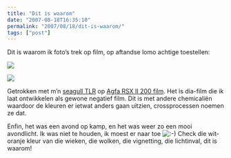 ```yaml
---
title: "Dit is waarom"
date: "2007-08-18T16:35:10"
permalink: "2007/08/18/dit-is-waarom/"
tags: ["post"]
---
```

Dit is waarom ik foto’s trek op film, op aftandse lomo achtige toestellen:

[](http://www.flickr.com/photos/simonvanherweghe/1159324149/ "http://www.flickr.com/photos/simonvanherweghe/1159324149/")

[![](http://farm2.static.flickr.com/1362/1159324149_951a8be3c4.jpg?v=0)](http://www.flickr.com/photos/simonvanherweghe/1159324149/ "http://www.flickr.com/photos/simonvanherweghe/1159324149/")

[](http://www.flickr.com/photos/simonvanherweghe/1159324149/ "http://www.flickr.com/photos/simonvanherweghe/1159324149/")

[](http://www.flickr.com/photos/simonvanherweghe/1159324149/ "http://www.flickr.com/photos/simonvanherweghe/1159324149/")

[](http://www.flickr.com/photos/simonvanherweghe/1159319465/in/photostream/ "http://www.flickr.com/photos/simonvanherweghe/1159319465/in/photostream/")

[![](http://farm2.static.flickr.com/1142/1159319465_9fd5a152b7.jpg?v=0)](http://www.flickr.com/photos/simonvanherweghe/1159319465/in/photostream/ "http://www.flickr.com/photos/simonvanherweghe/1159319465/in/photostream/")

[](http://www.flickr.com/photos/simonvanherweghe/1159319465/in/photostream/ "http://www.flickr.com/photos/simonvanherweghe/1159319465/in/photostream/")

[](http://www.flickr.com/photos/simonvanherweghe/1159319465/in/photostream/ "http://www.flickr.com/photos/simonvanherweghe/1159319465/in/photostream/")

Getrokken met m’n [seagull TLR](http://www.donebysimon.be/2007/04/18/2-ogen/ "http://www.donebysimon.be/2007/04/18/2-ogen/") op [Agfa RSX II 200 film](http://www.lomography.com/filmshop/agfa/rsx_ii_200 "http://www.lomography.com/filmshop/agfa/rsx_ii_200"). Het is dia-film die ik laat ontwikkelen als gewone negatief film. Dit is met andere chemicaliën waardoor de kleuren er ietwat anders gaan uitzien, crossprocessen noemen ze dat.

Enfin, het was een avond op kamp, en het was weer zo een mooi avondlicht. Ik was niet te houden, ik moest er naar toe ![:-)](http://www.donebysimon.be/blog/wp-includes/images/smilies/icon_smile.gif) Check die wit-oranje kleur van die wieken, die wolken, die vignetting, die lichtinval, dit is waarom!
